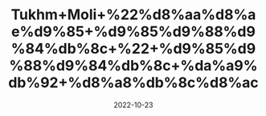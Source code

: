 ---
title: 'Tukhm+Moli+%22%d8%aa%d8%ae%d9%85+%d9%85%d9%88%d9%84%db%8c+%22+%d9%85%d9%88%d9%84%db%8c+%da%a9%db%92+%d8%a8%db%8c%d8%ac'
date: '2022-10-23' 
metatag: '' 
inventory: '0' 
draft: false 
# meta description 
shortDescripton: 'Radish+Seeds%22+It+decreases+fatigue+as+well+as+cleanse+blood+and+body+and+can+be+added+to+salads+for+a+crunchy%2c+spicy+flavor.'
description: 'Seed+%d8%aa%d8%ae%d9%85++%d8%a8%db%8c%d8%ac'
longdescription: ''
featured: True
# product Price
price: '40.0'
# Product Short Description
shortDescription: 'Radish+Seeds%22+It+decreases+fatigue+as+well+as+cleanse+blood+and+body+and+can+be+added+to+salads+for+a+crunchy%2c+spicy+flavor.'
productID: 'B2BB54C9-9D2A-ED11-9968-005056B3A416'
type: 'products'
category: 'Seed+%d8%aa%d8%ae%d9%85++%d8%a8%db%8c%d8%ac' 
thumnailproduct: 'https://eraconnect.blob.core.windows.net/product-images/aminsaddiquidawakhana/B2BB54C9-9D2A-ED11-9968-005056B3A416.webp' 
images:
  - image: 'https://eraconnect.blob.core.windows.net/product-images/aminsaddiquidawakhana/B2BB54C9-9D2A-ED11-9968-005056B3A416.webp'  
Variants:
---